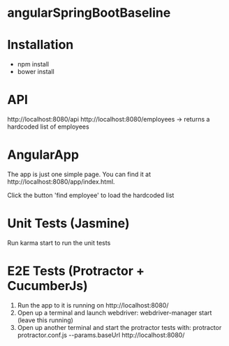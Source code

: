 # angularSpringBootBaseline

# Installation
- npm install
- bower install

# API
http://localhost:8080/api
http://localhost:8080/employees -> returns a hardcoded list of employees

# AngularApp
The app is just one simple page. You can find it at http://localhost:8080/app/index.html.

Click the button 'find employee' to load the hardcoded list

# Unit Tests (Jasmine)
Run karma start to run the unit tests

# E2E Tests (Protractor + CucumberJs)
1. Run the app to it is running on http://localhost:8080/
1. Open up a terminal and launch webdriver: webdriver-manager start  (leave this running)
1. Open up another terminal and start the protractor tests with: protractor protractor.conf.js --params.baseUrl http://localhost:8080/



